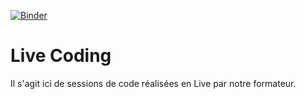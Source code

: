 [![Binder](https://mybinder.org/badge_logo.svg)](https://mybinder.org/v2/gh/h4r1c0t/WildCodeSchool/LiveCoding/master)
# Live Coding

Il s'agit ici de sessions de code réalisées en Live par notre formateur. 
